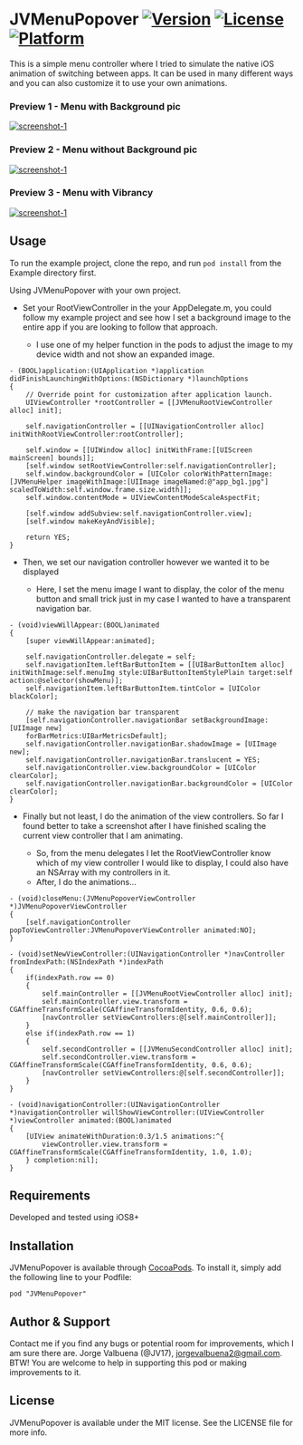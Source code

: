 # JVMenuPopover [![Version](https://img.shields.io/cocoapods/v/JVMenuPopover.svg?style=flat)](http://cocoadocs.org/docsets/JVMenuPopover) [![License](https://img.shields.io/cocoapods/l/JVMenuPopover.svg?style=flat)](http://cocoadocs.org/docsets/JVMenuPopover) [![Platform](https://img.shields.io/cocoapods/p/JVMenuPopover.svg?style=flat)](http://cocoadocs.org/docsets/JVMenuPopover)

This is a simple menu controller where I tried to simulate the native iOS animation of switching between apps. It can be used in many different ways and you can also customize it to use your own animations.

### Preview 1 - Menu with Background pic

<a href="http://www.youtube.com/watch?feature=player_embedded&v=PeAu5T2dbAk?autoplay=1" target="_blank">![screenshot-1](Previews/menu_with_bgpic.gif)</a>

### Preview 2 - Menu without Background pic

<a href="http://www.youtube.com/watch?feature=player_embedded&v=zcLHQHAZeU8?autoplay=1" target="_blank">![screenshot-1](Previews/menu_with_nobgpic.gif)</a>

### Preview 3 - Menu with Vibrancy

<a href="http://www.youtube.com/watch?feature=player_embedded&v=_9OrMZ7VYDI?autoplay=1" target="_blank">![screenshot-1](Previews/menu_with_vibrancy.gif)</a>

## Usage

To run the example project, clone the repo, and run `pod install` from the Example directory first.

Using JVMenuPopover with your own project.

* Set your RootViewController in the your AppDelegate.m, you could follow my example project and see how I set a background image to the entire app if you are looking to follow that approach.
    
    * I use one of my helper function in the pods to adjust the image to my device width and not show an expanded image.
    
```objc 
- (BOOL)application:(UIApplication *)application didFinishLaunchingWithOptions:(NSDictionary *)launchOptions
{
    // Override point for customization after application launch.
    UIViewController *rootController = [[JVMenuRootViewController alloc] init];

    self.navigationController = [[UINavigationController alloc] initWithRootViewController:rootController];

    self.window = [[UIWindow alloc] initWithFrame:[[UIScreen mainScreen] bounds]];
    [self.window setRootViewController:self.navigationController];
    self.window.backgroundColor = [UIColor colorWithPatternImage:[JVMenuHelper imageWithImage:[UIImage imageNamed:@"app_bg1.jpg"] scaledToWidth:self.window.frame.size.width]];
    self.window.contentMode = UIViewContentModeScaleAspectFit;

    [self.window addSubview:self.navigationController.view];
    [self.window makeKeyAndVisible];

    return YES;
}
```

* Then, we set our navigation controller however we wanted it to be displayed
    
    * Here, I set the menu image I want to display, the color of the menu button and small trick just in my case I wanted to have a transparent navigation bar.

```objc
- (void)viewWillAppear:(BOOL)animated
{
    [super viewWillAppear:animated];

    self.navigationController.delegate = self;
    self.navigationItem.leftBarButtonItem = [[UIBarButtonItem alloc] initWithImage:self.menuImg style:UIBarButtonItemStylePlain target:self action:@selector(showMenu)];
    self.navigationItem.leftBarButtonItem.tintColor = [UIColor blackColor];

    // make the navigation bar transparent
    [self.navigationController.navigationBar setBackgroundImage:[UIImage new]
    forBarMetrics:UIBarMetricsDefault];
    self.navigationController.navigationBar.shadowImage = [UIImage new];
    self.navigationController.navigationBar.translucent = YES;
    self.navigationController.view.backgroundColor = [UIColor clearColor];
    self.navigationController.navigationBar.backgroundColor = [UIColor clearColor];
}
```

* Finally but not least, I do the animation of the view controllers. So far I found better to take a screenshot after I have finished scaling the current view controller that I am animating.

    * So, from the menu delegates I let the RootViewController know which of my view controller I would like to display, I could also have an NSArray with my controllers in it.
    * After, I do the animations...

```objc
- (void)closeMenu:(JVMenuPopoverViewController *)JVMenuPopoverViewController
{
    [self.navigationController popToViewController:JVMenuPopoverViewController animated:NO];
}

- (void)setNewViewController:(UINavigationController *)navController fromIndexPath:(NSIndexPath *)indexPath
{
    if(indexPath.row == 0)
    {
        self.mainController = [[JVMenuRootViewController alloc] init];
        self.mainController.view.transform = CGAffineTransformScale(CGAffineTransformIdentity, 0.6, 0.6);
        [navController setViewControllers:@[self.mainController]];
    }
    else if(indexPath.row == 1)
    {
        self.secondController = [[JVMenuSecondController alloc] init];
        self.secondController.view.transform = CGAffineTransformScale(CGAffineTransformIdentity, 0.6, 0.6);
        [navController setViewControllers:@[self.secondController]];
    }
}

- (void)navigationController:(UINavigationController *)navigationController willShowViewController:(UIViewController *)viewController animated:(BOOL)animated
{
    [UIView animateWithDuration:0.3/1.5 animations:^{
        viewController.view.transform = CGAffineTransformScale(CGAffineTransformIdentity, 1.0, 1.0);
    } completion:nil];
}
```

## Requirements

Developed and tested using iOS8+

## Installation

JVMenuPopover is available through [CocoaPods](http://cocoapods.org). To install
it, simply add the following line to your Podfile:

    pod "JVMenuPopover"

## Author & Support

Contact me if you find any bugs or potential room for improvements, which I am sure there are. Jorge Valbuena (@JV17), jorgevalbuena2@gmail.com. BTW! You are welcome to help in supporting this pod or making improvements to it.

## License

JVMenuPopover is available under the MIT license. See the LICENSE file for more info.

